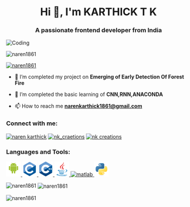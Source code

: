 <h1 align="center">Hi 👋, I'm KARTHICK T K</h1>
<h3 align="center">A passionate frontend developer from India</h3>
<img aliign="right" alt="Coding" width="400" src="https://encrypted-tbn0.gstatic.com/images?q=tbn:ANd9GcSl2iBCsGCgR64_UnOQA8rj7Fe_EGa4_eQXkw&usqp=CAU">

<p align="left"> <img src="https://komarev.com/ghpvc/?username=naren1861&label=Profile%20views&color=0e75b6&style=flat" alt="naren1861" /> </p>

<p align="left"> <a href="https://github.com/ryo-ma/github-profile-trophy"><img src="https://github-profile-trophy.vercel.app/?username=naren1861" alt="naren1861" /></a> </p>

- 🔭 I’m completed my project on **Emerging of Early Detection Of Forest Fire**

- 🌱 I’m completed the basic learning of **CNN,RNN,ANACONDA**

- 📫 How to reach me **narenkarthick1861@gmail.com**

<h3 align="left">Connect with me:</h3>
<p align="left">
<a href="https://www.linkedin.com/in/karthick-t-k?utm_source=share&utm_campaign=share_via&utm_content=profile&utm_medium=android_app" target="blank"><img align="center" src="https://raw.githubusercontent.com/rahuldkjain/github-profile-readme-generator/master/src/images/icons/Social/linked-in-alt.svg" alt="naren karthick" height="30" width="40" /></a>
<a href="https://instagram.com/nk_craetions" target="blank"><img align="center" src="https://raw.githubusercontent.com/rahuldkjain/github-profile-readme-generator/master/src/images/icons/Social/instagram.svg" alt="nk_craetions" height="30" width="40" /></a>
<a href="https://www.youtube.com/c/nk creations" target="blank"><img align="center" src="https://raw.githubusercontent.com/rahuldkjain/github-profile-readme-generator/master/src/images/icons/Social/youtube.svg" alt="nk creations" height="30" width="40" /></a>
</p>

<h3 align="left">Languages and Tools:</h3>
<p align="left"> <a href="https://developer.android.com" target="_blank" rel="noreferrer"> <img src="https://raw.githubusercontent.com/devicons/devicon/master/icons/android/android-original-wordmark.svg" alt="android" width="40" height="40"/> </a> <a href="https://www.cprogramming.com/" target="_blank" rel="noreferrer"> <img src="https://raw.githubusercontent.com/devicons/devicon/master/icons/c/c-original.svg" alt="c" width="40" height="40"/> </a> <a href="https://www.w3schools.com/cpp/" target="_blank" rel="noreferrer"> <img src="https://raw.githubusercontent.com/devicons/devicon/master/icons/cplusplus/cplusplus-original.svg" alt="cplusplus" width="40" height="40"/> </a> <a href="https://www.java.com" target="_blank" rel="noreferrer"> <img src="https://raw.githubusercontent.com/devicons/devicon/master/icons/java/java-original.svg" alt="java" width="40" height="40"/> </a> <a href="https://www.mathworks.com/" target="_blank" rel="noreferrer"> <img src="https://upload.wikimedia.org/wikipedia/commons/2/21/Matlab_Logo.png" alt="matlab" width="40" height="40"/> </a> <a href="https://www.python.org" target="_blank" rel="noreferrer"> <img src="https://raw.githubusercontent.com/devicons/devicon/master/icons/python/python-original.svg" alt="python" width="40" height="40"/> </a> </p>

<p><img align="left" src="https://github-readme-stats.vercel.app/api/top-langs?username=naren1861&show_icons=true&locale=en&layout=compact" alt="naren1861" /></p>

<p>&nbsp;<img align="center" src="https://github-readme-stats.vercel.app/api?username=naren1861&show_icons=true&locale=en" alt="naren1861" /></p>

<p><img align="center" src="https://github-readme-streak-stats.herokuapp.com/?user=naren1861&" alt="naren1861" /></p>
